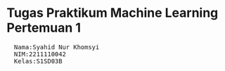 # Tugas Praktikum Machine Learning Pertemuan 1
<pre>
  Nama:Syahid Nur Khomsyi
  NIM:2211110042
  Kelas:S1SD03B
</pre>
